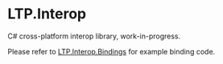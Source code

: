 # LTP.Interop
C# cross-platform interop library, work-in-progress.

Please refer to [LTP.Interop.Bindings](https://github.com/latet-party/LTP.Interop.Bindings) for example binding code.
